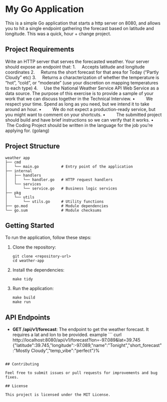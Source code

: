 # My Go Application

This is a simple Go application that starts a http server on 8080, and allows you to hit a single endpoint
gathering the forecast based on latitude and longitude. This was a quick, hour + change project.

## Project Requirements
Write an HTTP server that serves the forecasted weather. Your server should expose
an endpoint that:
1.     Accepts latitude and longitude coordinates
2.     Returns the short forecast for that area for Today (“Partly Cloudy” etc)
3.     Returns a characterization of whether the temperature is “hot”, “cold”, or
“moderate” (use your discretion on mapping temperatures to each type)
4.     Use the National Weather Service API Web Service as a data source.
The purpose of this exercise is to provide a sample of your work that we can discuss
together in the Technical Interview.
•         We respect your time. Spend as long as you need, but we intend it to take around
an hour.
•         We do not expect a production-ready service, but you might want to comment on
your shortcuts.
•         The submitted project should build and have brief instructions so we can verify
that it works.
•         The Coding Project should be written in the language for the job you’re applying
for. (golang)


## Project Structure

```
weather app
├── cmd
│   └── main.go          # Entry point of the application
├── internal
│   ├── handlers
│   │   └── handler.go   # HTTP request handlers
│   └── services
│       └── service.go   # Business logic services
├── pkg
│   └── utils
│       └── utils.go     # Utility functions
├── go.mod               # Module dependencies
└── go.sum               # Module checksums
```

## Getting Started

To run the application, follow these steps:

1. Clone the repository:
   ```
   git clone <repository-url>
   cd weather-app
   ```

2. Install the dependencies:
   ```
   make tidy
   ```

3. Run the application:
   ```
   make build
   make run
   ```

## API Endpoints

- **GET /api/v1/forecast**: The endpoint to get the weather forecast.
It requires a lat and lon to be provided.
example ```
curl http://localhost:8080/api/v1/forecast\?lon\=-97.089\&lat\=39.745
{"latitude":39.745,"longitude":-97.089,"name":"Tonight","short_forecast":"Mostly Cloudy","temp_vibe":"perfect"}%
```

## Contributing

Feel free to submit issues or pull requests for improvements and bug fixes. 

## License

This project is licensed under the MIT License.